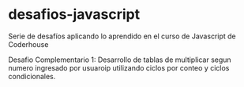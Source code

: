 # desafios-javascript
Serie de desafíos aplicando lo aprendido en el curso de Javascript de Coderhouse

Desafio Complementario 1: Desarrollo de tablas de multiplicar segun numero ingresado por usuaroip utilizando ciclos por conteo y ciclos condicionales.
